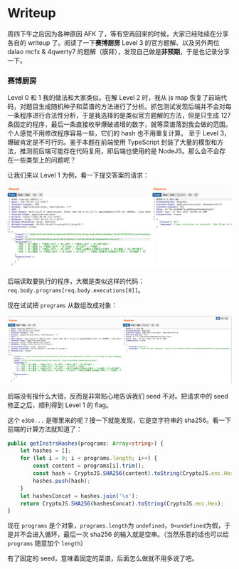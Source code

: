 # Writeup
周四下午之后因为各种原因 AFK 了，等有空再回来的时候，大家已经陆续在分享各自的 writeup 了。阅读了一下**赛博厨房** Level 3 的官方题解、以及另外两位 dalao mcfx & 4qwerty7 的题解（膜拜），发现自己做是**非预期**，于是也记录分享一下。
### 赛博厨房
Level 0 和 1 我的做法和大家类似。在解 Level 2 时，我从 js map 恢复了前端代码，对题目生成随机种子和菜谱的方法进行了分析。抓包测试发现后端并不会对每一条程序进行合法性分析，于是我选择的是类似官方题解的方法，但是只生成 127 条固定的程序，最后一条直接枚举爆破递增的数字，就等菜谱落到我会做的范围。个人感觉不用修改程序容易一些，它们的 hash 也不用重复计算。
至于 Level 3，爆破肯定是不可行的。鉴于本题在前端使用 TypeScript 封装了大量的模型和方法，推测前后端可能存在代码复用，即后端也使用的是 NodeJS。那么会不会存在一些类型上的问题呢？

让我们来以 Level 1 为例，看一下提交答案的请求：

![](./images/1.png)

后端读取要执行的程序，大概是类似这样的代码：`req.body.programs[req.body.executions[0]]`。

现在试试把 `programs` 从数组改成对象：

![](./images/2.png)

后端没有报什么大错，反而是非常贴心地告诉我们 seed 不对。把请求中的 seed 修正之后，顺利得到 Level 1 的 flag。

这个 `e3b0...` 是哪里来的呢？搜一下就能发现，它是空字符串的 sha256。看一下前端的计算方法就知道了：

```typescript
public getInstrsHashes(programs: Array<string>) {
    let hashes = [];
    for (let i = 0; i < programs.length; i++) {
        const content = programs[i].trim();
        const hash = CryptoJS.SHA256(content).toString(CryptoJS.enc.Hex);
        hashes.push(hash);
    }
    let hashesConcat = hashes.join('\n');
    return CryptoJS.SHA256(hashesConcat).toString(CryptoJS.enc.Hex);
}
```

现在 `programs` 是个对象，`programs.length`为 `undefined`，`0<undefined`为假，于是并不会进入循环，最后一次 sha256 的输入就是空串。（当然乐意的话也可以给 `programs` 随意加个 `length`）

有了固定的 seed，意味着固定的菜谱，后面怎么做就不用多说了吧。